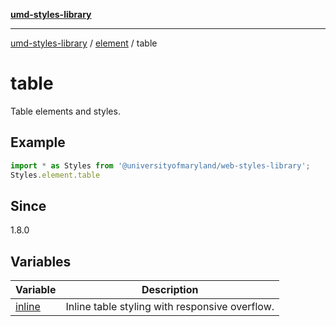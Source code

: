 [**umd-styles-library**](../../../README.md)

***

[umd-styles-library](../../../modules.md) / [element](../../README.md) / table

# table

Table elements and styles.

## Example

```typescript
import * as Styles from '@universityofmaryland/web-styles-library';
Styles.element.table
```

## Since

1.8.0

## Variables

| Variable | Description |
| ------ | ------ |
| [inline](variables/inline.md) | Inline table styling with responsive overflow. |
